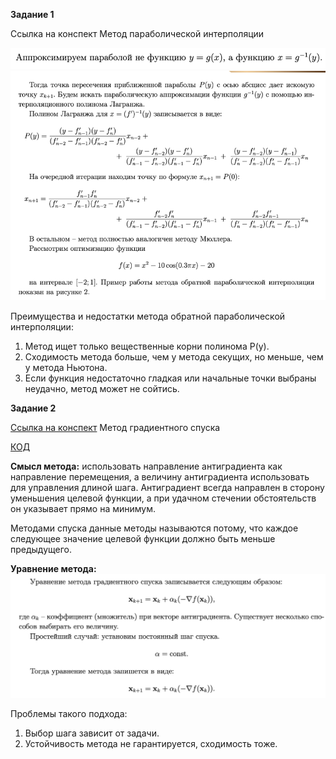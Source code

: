**Задание 1**

Ссылка на конспект
Метод параболической интерполяции

![img.png](img.png)
![img_1.png](img_1.png)

Преимущества и недостатки метода обратной параболической интерполяции:
1. Метод ищет только вещественные корни полинома P(y).
2. Сходимость метода больше, чем у метода секущих, но меньше, чем у метода Ньютона.
3. Если функция недостаточно гладкая или начальные точки выбраны неудачно, метод
может не сойтись.


**Задание 2**

[Ссылка на конспект](https://open.etu.ru/assets/courseware/v1/ce7fc0e8a683f155ee27926f498c34a8/asset-v1:kafedra-cad+opt-methods+spring_2024+type@asset+block/%D0%BA%D0%BE%D0%BD%D1%81%D0%BF%D0%B5%D0%BA%D1%823_1.pdf)
Метод градиентного спуска

[КОД](https://open.etu.ru/courses/course-v1:kafedra-cad+opt-methods+spring_2024/courseware/36e24e85aa75401a9ac7002730b64bb0/3e1a5b31f6eb43858f7ecae93d3be386/?child=first)

**Смысл метода:** использовать направление антиградиента как направление перемещения, а величину антиградиента использовать для управления длиной шага. Антиградиент всегда направлен
в сторону уменьшения целевой функции, а при удачном стечении обстоятельств он указывает прямо на минимум.

Методами спуска данные методы называются потому, что каждое следующее значение
целевой функции должно быть меньше предыдущего.

**Уравнение метода:**
![img_3.png](img_3.png)

Проблемы такого подхода:
1. Выбор шага зависит от задачи.
2. Устойчивость метода не гарантируется, сходимость тоже.